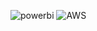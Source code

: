 
![powerbi](https://github.com/user-attachments/assets/962dee47-4c85-46dc-8f5a-744bcc673f1d)
![AWS](https://github.com/user-attachments/assets/d5c5e236-bad8-44b1-8218-58cd82836bd1)
